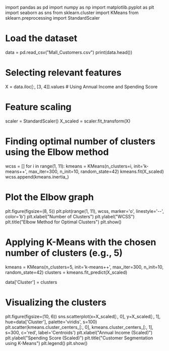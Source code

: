 import pandas as pd
import numpy as np
import matplotlib.pyplot as plt
import seaborn as sns
from sklearn.cluster import KMeans
from sklearn.preprocessing import StandardScaler

# Load the dataset
data = pd.read_csv("Mall_Customers.csv")
print(data.head())

# Selecting relevant features
X = data.iloc[:, [3, 4]].values  # Using Annual Income and Spending Score

# Feature scaling
scaler = StandardScaler()
X_scaled = scaler.fit_transform(X)

# Finding optimal number of clusters using the Elbow method
wcss = []
for i in range(1, 11):
    kmeans = KMeans(n_clusters=i, init='k-means++', max_iter=300, n_init=10, random_state=42)
    kmeans.fit(X_scaled)
    wcss.append(kmeans.inertia_)

# Plot the Elbow graph
plt.figure(figsize=(8, 5))
plt.plot(range(1, 11), wcss, marker='o', linestyle='--', color='b')
plt.xlabel("Number of Clusters")
plt.ylabel("WCSS")
plt.title("Elbow Method for Optimal Clusters")
plt.show()

# Applying K-Means with the chosen number of clusters (e.g., 5)
kmeans = KMeans(n_clusters=5, init='k-means++', max_iter=300, n_init=10, random_state=42)
clusters = kmeans.fit_predict(X_scaled)

data['Cluster'] = clusters

# Visualizing the clusters
plt.figure(figsize=(10, 6))
sns.scatterplot(x=X_scaled[:, 0], y=X_scaled[:, 1], hue=data['Cluster'], palette='viridis', s=100)
plt.scatter(kmeans.cluster_centers_[:, 0], kmeans.cluster_centers_[:, 1], s=300, c='red', label='Centroids')
plt.xlabel("Annual Income (Scaled)")
plt.ylabel("Spending Score (Scaled)")
plt.title("Customer Segmentation using K-Means")
plt.legend()
plt.show()
